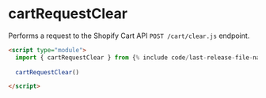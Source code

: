 # cartRequestClear

Performs a request to the Shopify Cart API `POST /cart/clear.js` endpoint.

```html
<script type="module">
  import { cartRequestClear } from {% include code/last-release-file-name.html asset_url=true %}
    
  cartRequestClear()

</script>
```